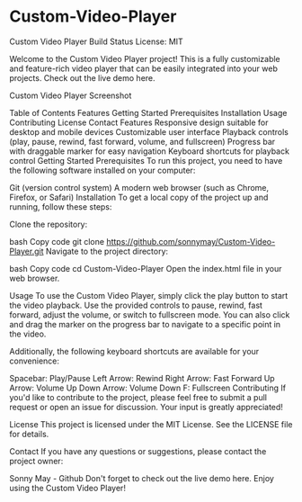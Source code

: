 # Custom-Video-Player

Custom Video Player
Build Status
License: MIT

Welcome to the Custom Video Player project! This is a fully customizable and feature-rich video player that can be easily integrated into your web projects. Check out the live demo here.

Custom Video Player Screenshot

Table of Contents
Features
Getting Started
Prerequisites
Installation
Usage
Contributing
License
Contact
Features
Responsive design suitable for desktop and mobile devices
Customizable user interface
Playback controls (play, pause, rewind, fast forward, volume, and fullscreen)
Progress bar with draggable marker for easy navigation
Keyboard shortcuts for playback control
Getting Started
Prerequisites
To run this project, you need to have the following software installed on your computer:

Git (version control system)
A modern web browser (such as Chrome, Firefox, or Safari)
Installation
To get a local copy of the project up and running, follow these steps:

Clone the repository:

bash
Copy code
git clone https://github.com/sonnymay/Custom-Video-Player.git
Navigate to the project directory:

bash
Copy code
cd Custom-Video-Player
Open the index.html file in your web browser.

Usage
To use the Custom Video Player, simply click the play button to start the video playback. Use the provided controls to pause, rewind, fast forward, adjust the volume, or switch to fullscreen mode. You can also click and drag the marker on the progress bar to navigate to a specific point in the video.

Additionally, the following keyboard shortcuts are available for your convenience:

Spacebar: Play/Pause
Left Arrow: Rewind
Right Arrow: Fast Forward
Up Arrow: Volume Up
Down Arrow: Volume Down
F: Fullscreen
Contributing
If you'd like to contribute to the project, please feel free to submit a pull request or open an issue for discussion. Your input is greatly appreciated!

License
This project is licensed under the MIT License. See the LICENSE file for details.

Contact
If you have any questions or suggestions, please contact the project owner:

Sonny May - Github
Don't forget to check out the live demo here. Enjoy using the Custom Video Player!
